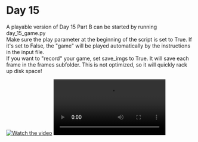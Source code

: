 # Day 15

A playable version of Day 15 Part B can be started by running day_15_game.py  
Make sure the play parameter at the beginning of the script is set to True. If it's set to False, the "game" will be played automatically
by the instructions in the input file.  
If you want to "record" your game, set save_imgs to True. It will save each frame in the frames subfolder. This is not optimized, so it will quickly rack up disk space!

[![Watch the video](https://img.youtube.com/vi/HIwF4x1WQjc/maxresdefault.jpg)](https://www.youtube.com/watch?v=HIwF4x1WQjc)
<video src="15/full_b.mp4" controls="controls" style="max-width: 100%; height: auto;">
    Your browser does not support the video tag.
</video>